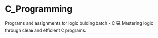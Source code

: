 # C_Programming
Programs and assignments for logic bulding batch - C
💻 Mastering logic through clean and efficient C programs.
